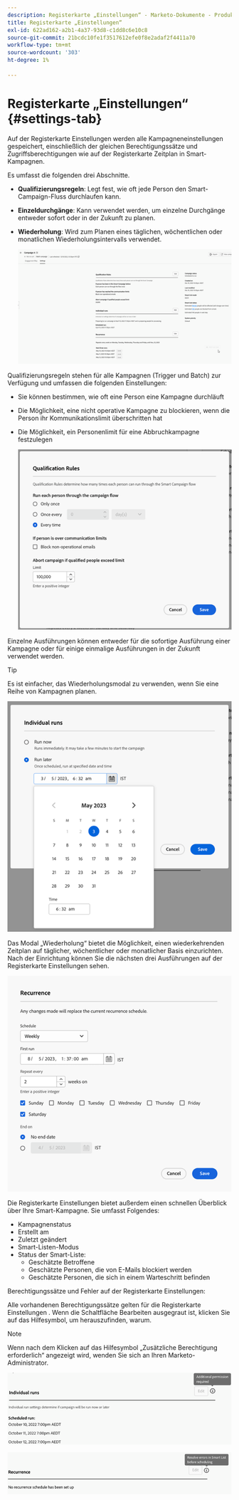 ```yaml
---
description: Registerkarte „Einstellungen“ - Marketo-Dokumente - Produktdokumentation
title: Registerkarte „Einstellungen“
exl-id: 622ad162-a2b1-4a37-93d8-c1dd8c6e10c8
source-git-commit: 21bcdc10fe1f3517612efe0f8e2adaf2f4411a70
workflow-type: tm+mt
source-wordcount: '303'
ht-degree: 1%

---
```


# Registerkarte „Einstellungen“ {#settings-tab}

Auf der Registerkarte Einstellungen werden alle Kampagneneinstellungen gespeichert, einschließlich der gleichen Berechtigungssätze und Zugriffsberechtigungen wie auf der Registerkarte Zeitplan in Smart-Kampagnen.

Es umfasst die folgenden drei Abschnitte.

* **Qualifizierungsregeln**: Legt fest, wie oft jede Person den Smart-Campaign-Fluss durchlaufen kann.

* **Einzeldurchgänge**: Kann verwendet werden, um einzelne Durchgänge entweder sofort oder in der Zukunft zu planen.

* **Wiederholung**: Wird zum Planen eines täglichen, wöchentlichen oder monatlichen Wiederholungsintervalls verwendet.

  ![](assets/settings-tab-1.png)

Qualifizierungsregeln stehen für alle Kampagnen (Trigger und Batch) zur Verfügung und umfassen die folgenden Einstellungen:

* Sie können bestimmen, wie oft eine Person eine Kampagne durchläuft
* Die Möglichkeit, eine nicht operative Kampagne zu blockieren, wenn die Person ihr Kommunikationslimit überschritten hat
* Die Möglichkeit, ein Personenlimit für eine Abbruchkampagne festzulegen

  ![](assets/settings-tab-2.png)

Einzelne Ausführungen können entweder für die sofortige Ausführung einer Kampagne oder für einige einmalige Ausführungen in der Zukunft verwendet werden.

>[!TIP]
>
>Es ist einfacher, das Wiederholungsmodal zu verwenden, wenn Sie eine Reihe von Kampagnen planen.

![](assets/settings-tab-3.png)

Das Modal „Wiederholung“ bietet die Möglichkeit, einen wiederkehrenden Zeitplan auf täglicher, wöchentlicher oder monatlicher Basis einzurichten. Nach der Einrichtung können Sie die nächsten drei Ausführungen auf der Registerkarte Einstellungen sehen.

![](assets/settings-tab-4.png)

Die Registerkarte Einstellungen bietet außerdem einen schnellen Überblick über Ihre Smart-Kampagne. Sie umfasst Folgendes:

* Kampagnenstatus
* Erstellt am
* Zuletzt geändert
* Smart-Listen-Modus
* Status der Smart-Liste:
   * Geschätzte Betroffene
   * Geschätzte Personen, die von E-Mails blockiert werden
   * Geschätzte Personen, die sich in einem Warteschritt befinden

Berechtigungssätze und Fehler auf der Registerkarte Einstellungen:

Alle vorhandenen Berechtigungssätze gelten für die Registerkarte Einstellungen . Wenn die Schaltfläche Bearbeiten ausgegraut ist, klicken Sie auf das Hilfesymbol, um herauszufinden, warum.

>[!NOTE]
>
>Wenn nach dem Klicken auf das Hilfesymbol „Zusätzliche Berechtigung erforderlich“ angezeigt wird, wenden Sie sich an Ihren Marketo-Administrator.

![](assets/settings-tab-5.png)

![](assets/settings-tab-6.png)
